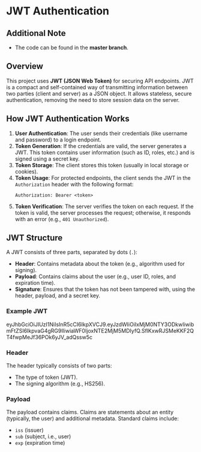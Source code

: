
# JWT Authentication

## Additional Note
 - The code can be found in the **master branch**.

## Overview
This project uses **JWT (JSON Web Token)** for securing API endpoints. JWT is a compact and self-contained way of transmitting information between two parties (client and server) as a JSON object. It allows stateless, secure authentication, removing the need to store session data on the server.

## How JWT Authentication Works
1. **User Authentication**: The user sends their credentials (like username and password) to a login endpoint.
2. **Token Generation**: If the credentials are valid, the server generates a JWT. This token contains user information (such as ID, roles, etc.) and is signed using a secret key.
3. **Token Storage**: The client stores this token (usually in local storage or cookies).
4. **Token Usage**: For protected endpoints, the client sends the JWT in the `Authorization` header with the following format:
    ```
    Authorization: Bearer <token>
    ```
5. **Token Verification**: The server verifies the token on each request. If the token is valid, the server processes the request; otherwise, it responds with an error (e.g., `401 Unauthorized`).

## JWT Structure
A JWT consists of three parts, separated by dots (`.`):
- **Header**: Contains metadata about the token (e.g., algorithm used for signing).
- **Payload**: Contains claims about the user (e.g., user ID, roles, and expiration time).
- **Signature**: Ensures that the token has not been tampered with, using the header, payload, and a secret key.

### Example JWT
eyJhbGciOiJIUzI1NiIsInR5cCI6IkpXVCJ9.eyJzdWIiOiIxMjM0NTY3ODkwIiwibmFtZSI6IkpvaG4gRG9lIiwiaWF0IjoxNTE2MjM5MDIyfQ.SflKxwRJSMeKKF2QT4fwpMeJf36POk6yJV_adQssw5c

### Header
The header typically consists of two parts:
- The type of token (JWT).
- The signing algorithm (e.g., HS256).

### Payload
The payload contains claims. Claims are statements about an entity (typically, the user) and additional metadata. Standard claims include:
- `iss` (issuer)
- `sub` (subject, i.e., user)
- `exp` (expiration time)


